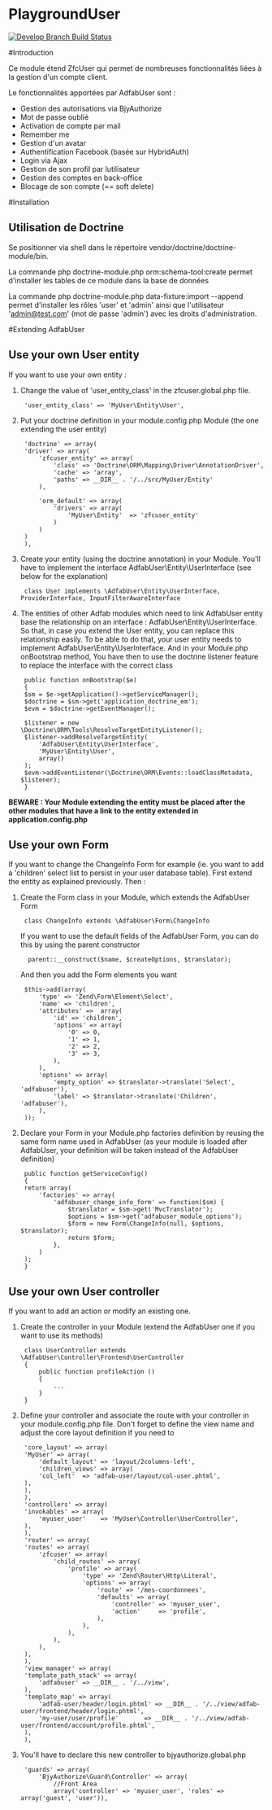 PlaygroundUser
=========

[![Develop Branch Build Status](https://travis-ci.org/gregorybesson/PlaygroundUser.svg)](http://travis-ci.org/gregorybesson/PlaygroundUser)

#Introduction

Ce module étend ZfcUser qui permet de nombreuses fonctionnalités liées à la gestion d'un compte client.

Le fonctionnalités apportées par AdfabUser sont :
* Gestion des autorisations via BjyAuthorize
* Mot de passe oublié
* Activation de compte par mail
* Remember me
* Gestion d'un avatar
* Authentification Facebook (basée sur HybridAuth)
* Login via Ajax
* Gestion de son profil par lutilisateur
* Gestion des comptes en back-office
* Blocage de son compte (== soft delete)

#Installation
## Utilisation de Doctrine
Se positionner via shell dans le répertoire vendor/doctrine/doctrine-module/bin.

La commande php doctrine-module.php orm:schema-tool:create permet d'installer les tables de ce module dans la base de données

La commande php doctrine-module.php data-fixture:import --append permet d'installer les rôles 'user' et 'admin' ainsi que l'utilisateur 'admin@test.com' (mot de passe 'admin') avec les droits d'administration.

#Extending AdfabUser
## Use your own User entity
If you want to use your own entity :

1. Change the value of 'user_entity_class' in the zfcuser.global.php file.

        'user_entity_class' => 'MyUser\Entity\User',

2. Put your doctrine definition in your module.config.php Module (the one extending the user entity)

        'doctrine' => array(
		'driver' => array(
			'zfcuser_entity' => array(
				'class' => 'Doctrine\ORM\Mapping\Driver\AnnotationDriver',
				'cache' => 'array',
				'paths' => __DIR__ . '/../src/MyUser/Entity'
			),

			'orm_default' => array(
				'drivers' => array(
				    'MyUser\Entity'  => 'zfcuser_entity'
				)
			)
		)
	    ),

3. Create your entity (using the doctrine annotation) in your Module. You'll have to implement the interface AdfabUser\Entity\UserInterface (see below for the explanation)

        class User implements \AdfabUser\Entity\UserInterface, ProviderInterface, InputFilterAwareInterface

4. The entities of other Adfab modules which need to link AdfabUser entity base the relationship on an interface : AdfabUser\Entity\UserInterface. So that, in case you extend the User entity, you can replace this relationship easily. To be able to do that, your user entity needs to implement AdfabUser\Entity\UserInterface.
And in your Module.php onBootstrap method, You have then to use the doctrine listener feature to replace the interface with the correct class

        public function onBootstrap($e)
        {
    	$sm = $e->getApplication()->getServiceManager();
    	$doctrine = $sm->get('application_doctrine_em');
    	$evm = $doctrine->getEventManager();
	    
	    $listener = new  \Doctrine\ORM\Tools\ResolveTargetEntityListener();
	    $listener->addResolveTargetEntity(
    		'AdfabUser\Entity\UserInterface',
    		'MyUser\Entity\User',
    		array()
	    );
	    $evm->addEventListener(\Doctrine\ORM\Events::loadClassMetadata, $listener);
        }

**BEWARE : Your Module extending the entity must be placed after the other modules that have a link to the entity extended in application.config.php**

## Use your own Form
If you want to change the ChangeInfo Form for example (ie. you want to add a 'children' select list to persist in your user database table). First extend the entity as explained previously. Then :

1. Create the Form class in your Module, which extends the AdfabUser Form

        class ChangeInfo extends \AdfabUser\Form\ChangeInfo

    If you want to use the default fields of the AdfabUser Form, you can do this by using the parent constructor

         parent::__construct($name, $createOptions, $translator);

    And then you add the Form elements you want 

        $this->add(array(
            'type' => 'Zend\Form\Element\Select',
            'name' => 'children',
            'attributes' =>  array(
                'id' => 'children',
                'options' => array(
                    '0' => 0,
                    '1' => 1,
                    '2' => 2,
                    '3' => 3,
                ),
            ),
            'options' => array(
                'empty_option' => $translator->translate('Select', 'adfabuser'),
                'label' => $translator->translate('Children', 'adfabuser'),
            ),
        ));

2. Declare your Form in your Module.php factories definition by reusing the same form name used in AdfabUser (as your module is loaded after AdfabUser, your definition will be taken instead of the AdfabUser definition)

        public function getServiceConfig()
        {
    	return array(
    		'factories' => array(
    			'adfabuser_change_info_form' => function($sm) {
    				$translator = $sm->get('MvcTranslator');
    				$options = $sm->get('adfabuser_module_options');
    				$form = new Form\ChangeInfo(null, $options, $translator);
   					return $form;
   				},
    		)
    	);
        }

## Use your own User controller
If you want to add an action or modify an existing one.

1. Create the controller in your Module (extend the AdfabUser one if you want to use its methods)

        class UserController extends \AdfabUser\Controller\Frontend\UserController
        {
            public function profileAction ()
            {
                ...
            }
        }

2. Define your controller and associate the route with your controller in your module.config.php file. Don't forget to define the view name and adjust the core layout definition if you need to

        'core_layout' => array(
    	'MyUser' => array(
    		'default_layout' => 'layout/2columns-left',
    		'children_views' => array(
   			'col_left'  => 'adfab-user/layout/col-user.phtml',
   		),
        ),						
        ),		
        'controllers' => array(
		'invokables' => array(
			'myuser_user'    => 'MyUser\Controller\UserController',
		),
        ),	
        'router' => array(
		'routes' => array(
			'zfcuser' => array(
				'child_routes' => array(
					'profile' => array(
						'type' => 'Zend\Router\Http\Literal',
						'options' => array(
							'route' => '/mes-coordonnees',
							'defaults' => array(
								'controller' => 'myuser_user',
								'action'     => 'profile',
							),
						),
					),
				),
			),
		),
        ),
        'view_manager' => array(
        'template_path_stack' => array(
            'adfabuser' => __DIR__ . '/../view',
        ),
        'template_map' => array(
            'adfab-user/header/login.phtml' => __DIR__ . '/../view/adfab-user/frontend/header/login.phtml',
            'my-user/user/profile'       => __DIR__ . '/../view/adfab-user/frontend/account/profile.phtml',
        ),
        ),

3. You'll have to declare this new controller to bjyauthorize.global.php

        'guards' => array(
            'BjyAuthorize\Guard\Controller' => array(
            	//Front Area
            	array('controller' => 'myuser_user', 'roles' => array('guest', 'user')),
